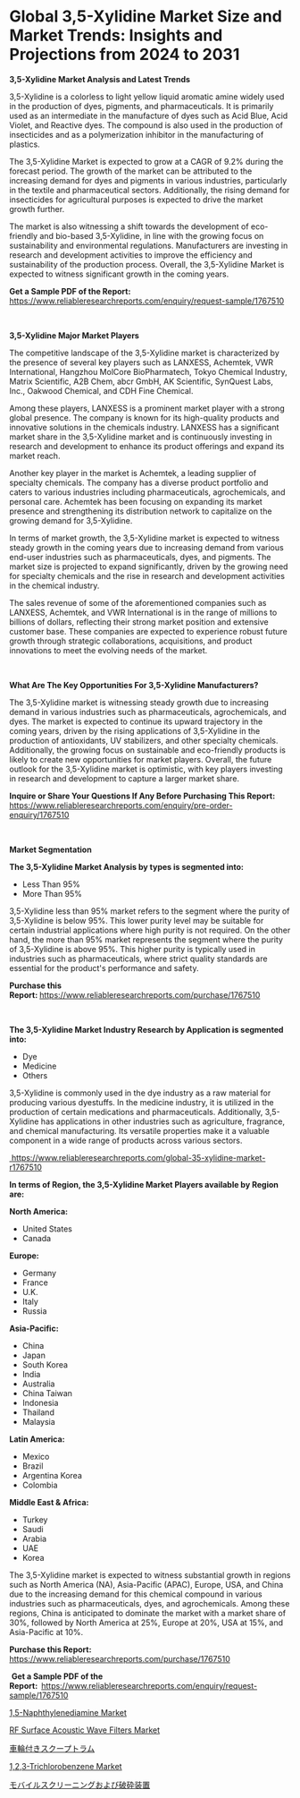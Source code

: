 <p><h1>Global 3,5-Xylidine Market Size and Market Trends: Insights and Projections from 2024 to 2031</h1></p><p><strong>3,5-Xylidine Market Analysis and Latest Trends</strong></p>
<p><p>3,5-Xylidine is a colorless to light yellow liquid aromatic amine widely used in the production of dyes, pigments, and pharmaceuticals. It is primarily used as an intermediate in the manufacture of dyes such as Acid Blue, Acid Violet, and Reactive dyes. The compound is also used in the production of insecticides and as a polymerization inhibitor in the manufacturing of plastics.</p><p>The 3,5-Xylidine Market is expected to grow at a CAGR of 9.2% during the forecast period. The growth of the market can be attributed to the increasing demand for dyes and pigments in various industries, particularly in the textile and pharmaceutical sectors. Additionally, the rising demand for insecticides for agricultural purposes is expected to drive the market growth further.</p><p>The market is also witnessing a shift towards the development of eco-friendly and bio-based 3,5-Xylidine, in line with the growing focus on sustainability and environmental regulations. Manufacturers are investing in research and development activities to improve the efficiency and sustainability of the production process. Overall, the 3,5-Xylidine Market is expected to witness significant growth in the coming years.</p></p>
<p><strong>Get a Sample PDF of the Report:&nbsp;</strong> <a href="https://www.reliableresearchreports.com/enquiry/request-sample/1767510">https://www.reliableresearchreports.com/enquiry/request-sample/1767510</a></p>
<p>&nbsp;</p>
<p><strong>3,5-Xylidine Major Market Players</strong></p>
<p><p>The competitive landscape of the 3,5-Xylidine market is characterized by the presence of several key players such as LANXESS, Achemtek, VWR International, Hangzhou MolCore BioPharmatech, Tokyo Chemical Industry, Matrix Scientific, A2B Chem, abcr GmbH, AK Scientific, SynQuest Labs, Inc., Oakwood Chemical, and CDH Fine Chemical.</p><p>Among these players, LANXESS is a prominent market player with a strong global presence. The company is known for its high-quality products and innovative solutions in the chemicals industry. LANXESS has a significant market share in the 3,5-Xylidine market and is continuously investing in research and development to enhance its product offerings and expand its market reach.</p><p>Another key player in the market is Achemtek, a leading supplier of specialty chemicals. The company has a diverse product portfolio and caters to various industries including pharmaceuticals, agrochemicals, and personal care. Achemtek has been focusing on expanding its market presence and strengthening its distribution network to capitalize on the growing demand for 3,5-Xylidine.</p><p>In terms of market growth, the 3,5-Xylidine market is expected to witness steady growth in the coming years due to increasing demand from various end-user industries such as pharmaceuticals, dyes, and pigments. The market size is projected to expand significantly, driven by the growing need for specialty chemicals and the rise in research and development activities in the chemical industry.</p><p>The sales revenue of some of the aforementioned companies such as LANXESS, Achemtek, and VWR International is in the range of millions to billions of dollars, reflecting their strong market position and extensive customer base. These companies are expected to experience robust future growth through strategic collaborations, acquisitions, and product innovations to meet the evolving needs of the market.</p></p>
<p>&nbsp;</p>
<p><strong>What Are The Key Opportunities For 3,5-Xylidine Manufacturers?</strong></p>
<p><p>The 3,5-Xylidine market is witnessing steady growth due to increasing demand in various industries such as pharmaceuticals, agrochemicals, and dyes. The market is expected to continue its upward trajectory in the coming years, driven by the rising applications of 3,5-Xylidine in the production of antioxidants, UV stabilizers, and other specialty chemicals. Additionally, the growing focus on sustainable and eco-friendly products is likely to create new opportunities for market players. Overall, the future outlook for the 3,5-Xylidine market is optimistic, with key players investing in research and development to capture a larger market share.</p></p>
<p><strong>Inquire or Share Your Questions If Any Before Purchasing This Report:</strong> <a href="https://www.reliableresearchreports.com/enquiry/pre-order-enquiry/1767510">https://www.reliableresearchreports.com/enquiry/pre-order-enquiry/1767510</a></p>
<p>&nbsp;</p>
<p><strong>Market Segmentation</strong></p>
<p><strong>The 3,5-Xylidine Market Analysis by types is segmented into:</strong></p>
<p><ul><li>Less Than 95%</li><li>More Than 95%</li></ul></p>
<p><p>3,5-Xylidine less than 95% market refers to the segment where the purity of 3,5-Xylidine is below 95%. This lower purity level may be suitable for certain industrial applications where high purity is not required. On the other hand, the more than 95% market represents the segment where the purity of 3,5-Xylidine is above 95%. This higher purity is typically used in industries such as pharmaceuticals, where strict quality standards are essential for the product's performance and safety.</p></p>
<p><strong>Purchase this Report:&nbsp;</strong><a href="https://www.reliableresearchreports.com/purchase/1767510">https://www.reliableresearchreports.com/purchase/1767510</a></p>
<p>&nbsp;</p>
<p><strong>The 3,5-Xylidine Market Industry Research by Application is segmented into:</strong></p>
<p><ul><li>Dye</li><li>Medicine</li><li>Others</li></ul></p>
<p><p>3,5-Xylidine is commonly used in the dye industry as a raw material for producing various dyestuffs. In the medicine industry, it is utilized in the production of certain medications and pharmaceuticals. Additionally, 3,5-Xylidine has applications in other industries such as agriculture, fragrance, and chemical manufacturing. Its versatile properties make it a valuable component in a wide range of products across various sectors.</p></p>
<p><a href="https://www.reliableresearchreports.com/global-35-xylidine-market-r1767510">&nbsp;https://www.reliableresearchreports.com/global-35-xylidine-market-r1767510</a></p>
<p><strong>In terms of Region, the 3,5-Xylidine Market Players available by Region are:</strong></p>
<p>
    <p> <strong> North America: </strong>
        <ul>
            <li>United States</li>
            <li>Canada</li>
        </ul>
        </p> 
    <p> <strong> Europe: </strong>
        <ul>
            <li>Germany</li>
            <li>France</li>
            <li>U.K.</li>
            <li>Italy</li>
            <li>Russia</li>
        </ul>
        </p> 
    <p> <strong> Asia-Pacific: </strong>
        <ul>
            <li>China</li>
            <li>Japan</li>
            <li>South Korea</li>
            <li>India</li>
            <li>Australia</li>
            <li>China Taiwan</li>
            <li>Indonesia</li>
            <li>Thailand</li>
            <li>Malaysia</li>
        </ul>
        </p> 
    <p> <strong> Latin America: </strong>
        <ul>
            <li>Mexico</li>
            <li>Brazil</li>
            <li>Argentina Korea</li>
            <li>Colombia</li>
        </ul>
        </p> 
    <p> <strong> Middle East & Africa: </strong>
        <ul>
            <li>Turkey</li>
            <li>Saudi</li>
            <li>Arabia</li>
            <li>UAE</li>
            <li>Korea</li>
        </ul>
    </p>
    </p>
<p><p>The 3,5-Xylidine market is expected to witness substantial growth in regions such as North America (NA), Asia-Pacific (APAC), Europe, USA, and China due to the increasing demand for this chemical compound in various industries such as pharmaceuticals, dyes, and agrochemicals. Among these regions, China is anticipated to dominate the market with a market share of 30%, followed by North America at 25%, Europe at 20%, USA at 15%, and Asia-Pacific at 10%.</p></p>
<p><strong>Purchase this Report: </strong><a href="https://www.reliableresearchreports.com/purchase/1767510">https://www.reliableresearchreports.com/purchase/1767510</a></p>
<p>&nbsp;<strong>Get a Sample PDF of the Report:&nbsp;&nbsp;</strong><a href="https://www.reliableresearchreports.com/enquiry/request-sample/1767510">https://www.reliableresearchreports.com/enquiry/request-sample/1767510</a></p>
<p><strong></strong></p>
<p><p><a href="https://github.com/joannagoyvaerts/Market-Research-Report-List-3/blob/main/15-naphthylenediamine-market.md">1,5-Naphthylenediamine Market</a></p><p><a href="https://issuu.com/reportprime-2/docs/rf-surface-acoustic-wave-filters-market-size-2030.">RF Surface Acoustic Wave Filters Market</a></p><p><a href="https://github.com/andym141978/Market-Research-Report-List-1/blob/main/7368018105903.md">車輪付きスクープトラム</a></p><p><a href="https://github.com/abdelrhmankishk22/Market-Research-Report-List-4/blob/main/123-trichlorobenzene-market.md">1,2,3-Trichlorobenzene Market</a></p><p><a href="https://github.com/EstelWisozk1/Market-Research-Report-List-2/blob/main/8141166105902.md">モバイルスクリーニングおよび破砕装置</a></p></p>